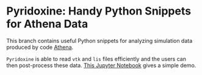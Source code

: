 # Pyridoxine: Handy Python Snippets for Athena Data

This branch contains useful Python snippets for analyzing simulation data produced by code [Athena](https://github.com/PrincetonUniversity/Athena-Cversion).

`Pyridoxine` is able to read `vtk` and `lis` files efficiently and the users can then post-process these data.  [This Jupyter Notebook](https://gist.github.com/astroboylrx/332611f562e4817c011800353ddb5a21) gives a simple demo.